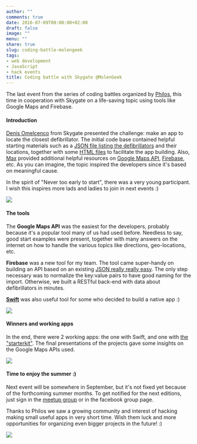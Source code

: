 ```yaml
---
author: ""
comments: true
date: 2016-07-09T00:00:00+02:00
draft: false
image: ""
menu: ""
share: true
slug: coding-battle-molengeek
tags:
- web development
- JavaScript
- hack events
title: Coding battle with Skygate @MolenGeek
---
```


The last event from the series of coding battles organized by [Philos][1], this time in cooperation with Skygate on a life-saving topic using tools like Google Maps and Firebase.

#### Introduction

[Denis Omelcenco][2] from Skygate presented the challenge: make an app to locate the closest defibrillator. The initial code base contained helpful starting materials such as a [JSON file listing the defibrillators][3] and their locations, together with some [HTML files][4] to facilitate the app building. Also, [Max][5] provided additional helpful resources on [Google Maps API][6], [Firebase][7], etc. As you can imagine, the topic inspired the developers since it's based on meaningful cause.

In the spirit of "Never too early to start", there was a very young participant. I wish this inspires more lads and ladies to join in next events&nbsp;:)

![][8]

#### The tools

The **Google Maps API** was the easiest for the developers, probably because it's a popular tool many of us had used before. Needless to say, good start examples were present, together with many answers on the internet on how to handle the various topics like directions, geo-locations, etc.

**Firebase** was a new tool for my team. The tool came super-handy on building an API based on an existing [JSON really really easy][10]. The only step necessary was to normalize the key:value pairs to have good naming for the import. Otherwise, we built a RESTful back-end with data about defibrillators in minutes.

[**Swift**][11] was also useful tool for some who decided to build a native app&nbsp;:)

![][12]

#### Winners and working&nbsp;apps

In the end, there were 2 working apps: the one with Swift, and one with [the "starterkit"][14]. The final presentations of the projects gave some insights on the Google Maps APIs used.

![][15]

#### Time to enjoy the summer&nbsp;:)

Next event will be somewhere in September, but it's not fixed yet because of the forthcoming summer months. To get notified for the next editions, just sign in the [meetup group][16] or in the facebook group page.

Thanks to Philos we saw a growing community and interest of hacking making small useful apps in very short time. Wish them luck and more opportunities for organizing even bigger projects in the future!&nbsp;:)

![][17]

[1]: https://www.philos.io/
[2]: https://twitter.com/denisomelcenco
[3]: https://github.com/DenisSkygate/CodingBattle/blob/master/Defibrillators.json
[4]: https://github.com/DenisSkygate/CodingBattle
[5]: https://twitter.com/maxczet
[6]: https://developers.google.com/maps/
[7]: https://www.firebase.com/
[8]: https://cdn-images-1.medium.com/max/800/1*ZiiIav-nONmY-C8LqOIxdw.jpeg
[9]: https://www.facebook.com/philos.io
[10]: https://www.firebase.com/docs/rest/quickstart.html
[11]: https://developer.apple.com/swift/
[12]: https://cdn-images-1.medium.com/max/800/1*EEgjG4Ja_L5iScKDLYM2Yg.jpeg
[13]: https://www.facebook.com/philos.io/
[14]: https://github.com/DenisSkygate
[15]: https://cdn-images-1.medium.com/max/800/1*A5RYiojFrUUUxRklNiRT8Q.jpeg
[16]: http://www.meetup.com/javascriptlab/
[17]: https://cdn-images-1.medium.com/max/800/1*T1IwXqRxsa26rQ2Wu1Sf8A.jpeg

